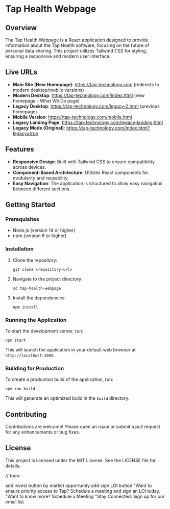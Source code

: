 # Tap Health Webpage

## Overview
The Tap Health Webpage is a React application designed to provide information about the Tap Health software, focusing on the future of personal data sharing. This project utilizes Tailwind CSS for styling, ensuring a responsive and modern user interface.

## Live URLs
- **Main Site (New Homepage)**: https://tap-technology.com (redirects to modern desktop/mobile versions)
- **Modern Desktop**: https://tap-technology.com/index.html (new homepage - What We Do page)
- **Legacy Desktop**: https://tap-technology.com/legacy-2.html (previous homepage)
- **Mobile Version**: https://tap-technology.com/mobile.html
- **Legacy Landing Page**: https://tap-technology.com/legacy-landing.html
- **Legacy Mode (Original)**: https://tap-technology.com/index.html?legacy=true

## Features
- **Responsive Design**: Built with Tailwind CSS to ensure compatibility across devices.
- **Component-Based Architecture**: Utilizes React components for modularity and reusability.
- **Easy Navigation**: The application is structured to allow easy navigation between different sections.

## Getting Started

### Prerequisites
- Node.js (version 14 or higher)
- npm (version 6 or higher)

### Installation
1. Clone the repository:
   ```
   git clone <repository-url>
   ```
2. Navigate to the project directory:
   ```
   cd tap-health-webpage
   ```
3. Install the dependencies:
   ```
   npm install
   ```

### Running the Application
To start the development server, run:
```
npm start
```
This will launch the application in your default web browser at `http://localhost:3000`.

### Building for Production
To create a production build of the application, run:
```
npm run build
```
This will generate an optimized build in the `build` directory.

## Contributing
Contributions are welcome! Please open an issue or submit a pull request for any enhancements or bug fixes.

## License
This project is licensed under the MIT License. See the LICENSE file for details.














// todo:

add invest button by market opportunity
add sign LOI button
"Want to ensure priority access to Tap? Schedule a meeting and sign an LOI today.
"Want to know more? Schedule a Meeting
"Stay Connected: Sign up for our email list
